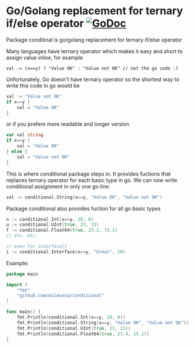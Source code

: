 # Go/Golang replacement for ternary if/else operator [![GoDoc](https://godoc.org/github.com/mileusna/conditional?status.svg)](https://godoc.org/github.com/mileusna/conditional)

Package conditinal is go/golang replacement for ternary if/else operator

Many languages have ternary operator which makes it easy and short to assign value inline, for example

```
val := (x==y) ? "Value OK" : "Value not OK" // not the go code :(
```

Unfortunately, Go doesn't have ternary operator so the shortest way to write this code in go would be

```Go
val := "Value not OK"
if x==y {
    val = "Value OK"
}
```
or if you prefere more readable and longer version

```Go
var val string
if x==y {
    val = "Value OK"
} else {
    val = "Value not OK"
}
```
 
This is where conditional package steps in. It provides fuctions that replaces ternary operator for each basic type in go. We can now write conditional assignment in only one go line:

```Go
val := conditional.String(x==y, "Value OK", "Value not OK")
```
Package conditional also provides fuction for all go basic types
```Go
n := conditional.Int(x==y, 20, 0)
u := conditional.UInt(true, 23, 15)
f := conditional.Float64(true, 23.2, 15.1)
// etc. etc.

// even for interface{}
i := conditional.Interface(x==y, "Great", 10)
```
Example:
```Go
package main

import (
    "fmt"
    "github.com/mileusna/conditional"
)

func main() {
    fmt.Println(conditional.Int(x==y, 20, 0))
    fmt.Println(conditional.String(x==y, "Value OK", "Value not OK"))
    fmt.Println(conditional.UInt(true, 23, 15))
    fmt.Println(conditional.Float64(true, 23.4, 15.1))
}
```
